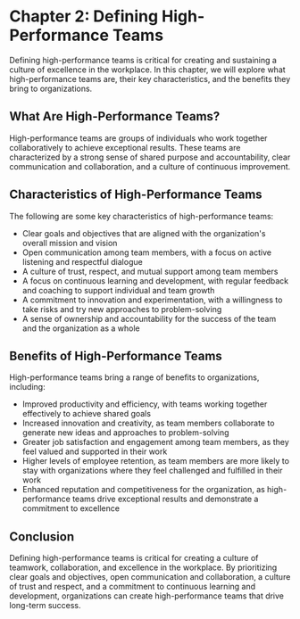 Chapter 2: Defining High-Performance Teams
==========================================

Defining high-performance teams is critical for creating and sustaining a culture of excellence in the workplace. In this chapter, we will explore what high-performance teams are, their key characteristics, and the benefits they bring to organizations.

What Are High-Performance Teams?
--------------------------------

High-performance teams are groups of individuals who work together collaboratively to achieve exceptional results. These teams are characterized by a strong sense of shared purpose and accountability, clear communication and collaboration, and a culture of continuous improvement.

Characteristics of High-Performance Teams
-----------------------------------------

The following are some key characteristics of high-performance teams:

* Clear goals and objectives that are aligned with the organization's overall mission and vision
* Open communication among team members, with a focus on active listening and respectful dialogue
* A culture of trust, respect, and mutual support among team members
* A focus on continuous learning and development, with regular feedback and coaching to support individual and team growth
* A commitment to innovation and experimentation, with a willingness to take risks and try new approaches to problem-solving
* A sense of ownership and accountability for the success of the team and the organization as a whole

Benefits of High-Performance Teams
----------------------------------

High-performance teams bring a range of benefits to organizations, including:

* Improved productivity and efficiency, with teams working together effectively to achieve shared goals
* Increased innovation and creativity, as team members collaborate to generate new ideas and approaches to problem-solving
* Greater job satisfaction and engagement among team members, as they feel valued and supported in their work
* Higher levels of employee retention, as team members are more likely to stay with organizations where they feel challenged and fulfilled in their work
* Enhanced reputation and competitiveness for the organization, as high-performance teams drive exceptional results and demonstrate a commitment to excellence

Conclusion
----------

Defining high-performance teams is critical for creating a culture of teamwork, collaboration, and excellence in the workplace. By prioritizing clear goals and objectives, open communication and collaboration, a culture of trust and respect, and a commitment to continuous learning and development, organizations can create high-performance teams that drive long-term success.
